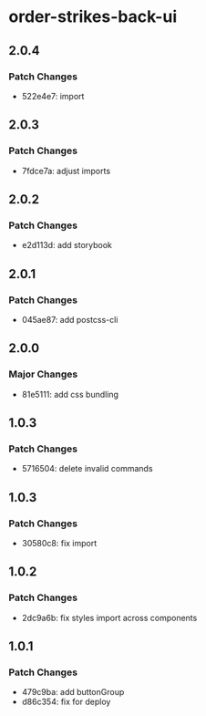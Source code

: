 # order-strikes-back-ui

## 2.0.4

### Patch Changes

- 522e4e7: import

## 2.0.3

### Patch Changes

- 7fdce7a: adjust imports

## 2.0.2

### Patch Changes

- e2d113d: add storybook

## 2.0.1

### Patch Changes

- 045ae87: add postcss-cli

## 2.0.0

### Major Changes

- 81e5111: add css bundling

## 1.0.3

### Patch Changes

- 5716504: delete invalid commands

## 1.0.3

### Patch Changes

- 30580c8: fix import

## 1.0.2

### Patch Changes

- 2dc9a6b: fix styles import across components

## 1.0.1

### Patch Changes

- 479c9ba: add buttonGroup
- d86c354: fix for deploy
